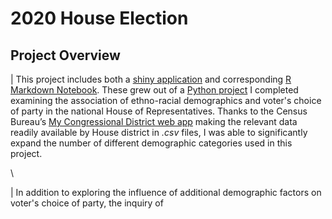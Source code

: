 # 2020 House Election

## Project Overview

| This project includes both a [shiny application](https://samuelswank.shinyapps.io/2020-House-Election/) and corresponding [R Markdown Notebook](https://rpubs.com/shengjiyang/House-2020). These grew out of a [Python project](https://github.com/shengjiyang/2016-House-Election) I completed examining the association of ethno-racial demographics and voter's choice of party in the national House of Representatives. Thanks to the Census Bureau’s [My Congressional District web app](https://www.census.gov/mycd/) making the relevant data readily available by House district in *.csv* files, I was able to significantly expand the number of different demographic categories used in this project.

\  

| In addition to exploring the influence of additional demographic factors on voter's choice of party, the inquiry of 